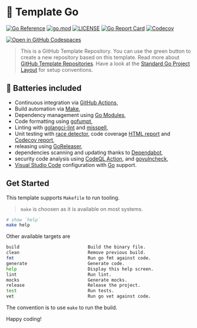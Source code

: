 # :partying_face: Template Go

[![Go Reference](https://pkg.go.dev/badge/github.com/open-cloud-initiative/template-go.svg)](https://pkg.go.dev/github.com/open-cloud-initiative/template-go)
[![go.mod](https://img.shields.io/github/go-mod/go-version/open-cloud-initiative/template-go)](go.mod)
[![LICENSE](https://img.shields.io/github/license/open-cloud-initiative/template-go)](LICENSE)
[![Go Report Card](https://goreportcard.com/badge/github.com/open-cloud-initiative/template-go)](https://goreportcard.com/report/github.com/open-cloud-initiative/template-go)
[![Codecov](https://codecov.io/gh/open-cloud-initiative/template-go/branch/main/graph/badge.svg)](https://codecov.io/gh/open-cloud-initiative/template-go)


[![Open in GitHub Codespaces](https://github.com/codespaces/badge.svg)](https://codespaces.new/open-cloud-initiative/template-go?quickstart=1)

> This is a GitHub Template Repository. You can use the green button to create a new repository based on this template. Read more about [GitHub Template Repositories](https://help.github.com/en/github/creating-cloning-and-archiving-repositories/creating-a-repository-from-a-template).
> Have a look at the [Standard Go Project Layout](https://github.com/golang-standards/project-layout) for setup conventions.

## 🔋 Batteries included

- Continuous integration via [GitHub Actions](https://github.com/features/actions),
- Build automation via [Make](https://www.gnu.org/software/make),
- Dependency management using [Go Modules](https://github.com/golang/go/wiki/Modules),
- Code formatting using [gofumpt](https://github.com/mvdan/gofumpt),
- Linting with [golangci-lint](https://github.com/golangci/golangci-lint)
  and [misspell](https://github.com/client9/misspell),
- Unit testing with [race detector](https://blog.golang.org/race-detector), code coverage [HTML report](https://blog.golang.org/cover) and [Codecov report](https://codecov.io/),
- releasing using [GoReleaser](https://github.com/goreleaser/goreleaser),
- dependencies scanning and updating thanks to [Dependabot](https://dependabot.com),
- security code analysis using [CodeQL Action](https://docs.github.com/en/github/finding-security-vulnerabilities-and-errors-in-your-code/about-code-scanning),
  and [govulncheck](https://pkg.go.dev/golang.org/x/vuln/cmd/govulncheck),
- [Visual Studio Code](https://code.visualstudio.com) configuration with [Go](https://code.visualstudio.com/docs/languages/go) support.

## Get Started

This template supports `Makefile` to run tooling.

> `make` is choosen as it is available on most systems.

```bash
# show `help`
make help
```

Other available targets are

```bash
build                          Build the binary file.
clean                          Remove previous build.
fmt                            Run go fmt against code.
generate                       Generate code.
help                           Display this help screen.
lint                           Run lint.
mocks                          Generate mocks.
release                        Release the project.
test                           Run tests.
vet                            Run go vet against code.
```

The convention is to use `make` to run the build.

Happy coding!
